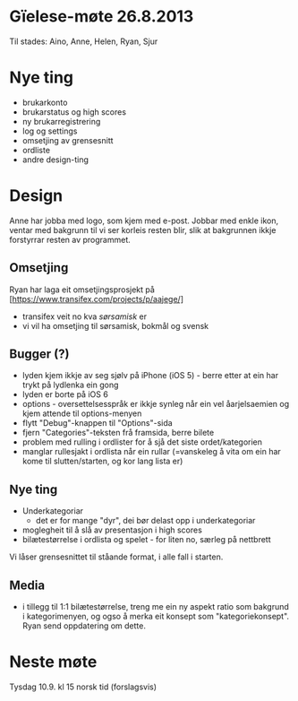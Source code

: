 # Gïelese-møte 26.8.2013

Til stades: Aino, Anne, Helen, Ryan, Sjur

# Nye ting

* brukarkonto
* brukarstatus og high scores
* ny brukarregistrering
* log og settings
* omsetjing av grensesnitt
* ordliste
* andre design-ting

# Design

Anne har jobba med logo, som kjem med e-post. Jobbar med enkle ikon, ventar med bakgrunn til vi ser korleis resten blir, slik at bakgrunnen ikkje forstyrrar resten av programmet.

##  Omsetjing

Ryan har laga eit omsetjingsprosjekt på 
[https://www.transifex.com/projects/p/aajege/]

* transifex veit no kva *sørsamisk* er
* vi vil ha omsetjing til sørsamisk, bokmål og svensk

##  Bugger (?)

* lyden kjem ikkje av seg sjølv på iPhone (iOS 5) - berre etter at ein har trykt på lydlenka ein gong
* lyden er borte på iOS 6
* options - oversettelsesspråk er ikkje synleg når ein vel åarjelsaemien og kjem attende til options-menyen
* flytt "Debug"-knappen til "Options"-sida
* fjern "Categories"-teksten frå framsida, berre bilete
* problem med rulling i ordlister for å sjå det siste ordet/kategorien
* manglar rullesjakt i ordlista når ein rullar (=vanskeleg å vita om ein har kome til slutten/starten, og kor lang lista er)

##  Nye ting

* Underkategoriar
    - det er for mange "dyr", dei bør delast opp i underkategoriar
* moglegheit til å slå av presentasjon i high scores
* bilætestørrelse i ordlista og spelet - for liten no, særleg på nettbrett

Vi låser grensesnittet til ståande format, i alle fall i starten.

##  Media

* i tillegg til 1:1 bilætestørrelse, treng me ein ny aspekt ratio som bakgrund i kategorimenyen, og ogso å merka eit konsept som "kategoriekonsept". Ryan send oppdatering om dette.

# Neste møte

Tysdag 10.9. kl 15 norsk tid (forslagsvis)
